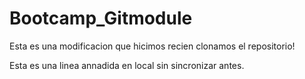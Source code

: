 # Bootcamp_Gitmodule

Esta es una modificacion que hicimos recien clonamos el repositorio!

Esta es una linea annadida en local sin sincronizar antes.